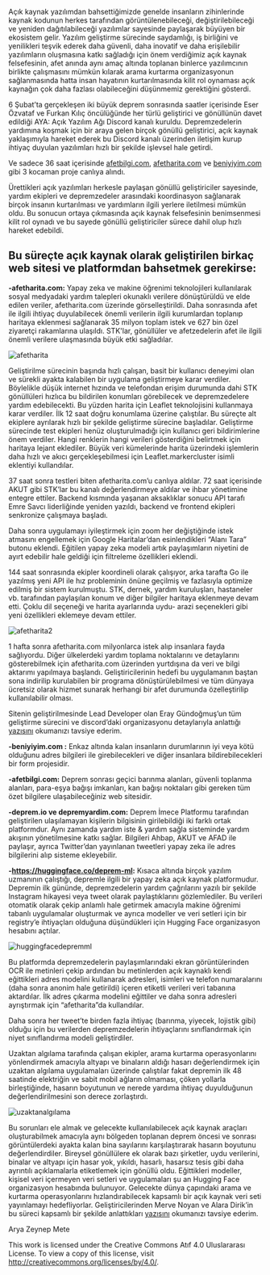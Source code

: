 Açık kaynak yazılımdan bahsettiğimizde genelde insanların zihinlerinde kaynak kodunun herkes tarafından görüntülenebileceği, değiştirilebileceği ve yeniden dağıtılabileceği yazılımlar sayesinde paylaşarak büyüyen bir ekosistem gelir. Yazılım geliştirme sürecinde saydamlığı, iş birliğini ve yenilikleri teşvik ederek daha güvenli, daha inovatif ve daha erişilebilir yazılımların oluşmasına katkı sağladığı için önem verdiğimiz açık kaynak felsefesinin, afet anında aynı amaç altında toplanan binlerce yazılımcının birlikte çalışmasını mümkün kılarak arama kurtarma organizasyonun sağlanmasında hatta insan hayatının kurtarılmasında kilit rol oynaması açık kaynağın çok daha fazlası olabileceğini düşünmemiz gerektiğini gösterdi.

6 Şubat’ta gerçekleşen iki büyük deprem sonrasında saatler içerisinde Eser Özvataf ve Furkan Kılıç öncülüğünde her türlü geliştirici ve gönüllünün davet edildiği AYA: Açık Yazılım Ağı Discord kanalı kuruldu. Depremzedelerin yardımına koşmak için bir araya gelen birçok gönüllü geliştirici, açık kaynak yaklaşımıyla hareket ederek bu Discord kanalı üzerinden iletişim kurup ihtiyaç duyulan yazılımları hızlı bir şekilde işlevsel hale getirdi.

Ve sadece 36 saat içerisinde [afetbilgi.com](https://afetbilgi.com/), [afetharita.com](https://afetharita.com/) ve [beniyiyim.com](https://beniyiyim.com/) gibi 3 kocaman proje canlıya alındı.

Ürettikleri açık yazılımları herkesle paylaşan gönüllü geliştiriciler sayesinde, yardım ekipleri ve depremzedeler arasındaki koordinasyon sağlanarak birçok insanın kurtarılması ve yardımların ilgili yerlere iletilmesi mümkün oldu. Bu sonucun ortaya çıkmasında açık kaynak felsefesinin benimsenmesi kilit rol oynadı ve bu sayede gönüllü geliştiriciler sürece dahil olup hızlı hareket edebildi. 

## Bu süreçte açık kaynak olarak geliştirilen birkaç web sitesi ve platformdan bahsetmek gerekirse:


**-afetharita.com:** Yapay zeka ve makine öğrenimi teknolojileri kullanılarak sosyal medyadaki yardım talepleri okunaklı verilere dönüştürüldü ve elde edilen veriler, afetharita.com üzerinde görselleştirildi. Daha sonrasında afet ile ilgili ihtiyaç duyulabilecek önemli verilerin ilgili kurumlardan toplanıp haritaya eklenmesi sağlanarak 35 milyon toplam istek ve 627 bin özel ziyaretçi rakamlarına ulaşıldı. STK'lar, gönüllüler ve afetzedelerin afet ile ilgili önemli verilere ulaşmasında büyük etki sağladılar.
 
 ![afetharita](https://miro.medium.com/v2/resize:fit:720/format:webp/1*20USbTHR9zXa3SvRjOC8uA.png)

Geliştirilme sürecinin başında hızlı çalışan, basit bir kullanıcı deneyimi olan ve sürekli ayakta kalabilen bir uygulama geliştirmeye karar verdiler. Böylelikle düşük internet hızında ve telefondan erişim durumunda dahi STK gönüllüleri hızlıca bu bildirilen konumları görebilecek ve depremzedelere yardım edebilecekti. Bu yüzden harita için Leaflet teknolojisini kullanmaya karar verdiler. İlk 12 saat doğru konumlama üzerine çalıştılar. Bu süreçte alt ekiplere ayrılarak hızlı bir şekilde geliştirme sürecine başladılar. Geliştirme sürecinde test ekipleri henüz oluşturulmadığı için kullanıcı geri bildirimlerine önem verdiler. Hangi renklerin hangi verileri gösterdiğini belirtmek için haritaya lejant eklediler. Büyük veri kümelerinde harita üzerindeki işlemlerin daha hızlı ve akıcı gerçekleşebilmesi için Leaflet.markercluster isimli eklentiyi kullandılar. 

37 saat sonra testleri biten afetharita.com’u canlıya aldılar. 72 saat içerisinde AKUT gibi STK’lar bu kanalı değerlendirmeye aldılar ve ihbar yönetimine entegre ettiler. Backend kısmında yaşanan aksaklıklar sonucu API tarafı Emre Savcı liderliğinde yeniden yazıldı, backend ve frontend ekipleri senkronize çalışmaya başladı. 

Daha sonra uygulamayı iyileştirmek için zoom her değiştiğinde istek atmasını engellemek için Google Haritalar’dan esinlendikleri “Alanı Tara” butonu eklendi. Eğitilen yapay zeka modeli artık paylaşımların niyetini de ayırt edebilir hale geldiği için filtreleme özellikleri eklendi.

144 saat sonrasında ekipler koordineli olarak çalışıyor, arka tarafta Go ile yazılmış yeni API ile hız probleminin önüne geçilmiş ve fazlasıyla optimize edilmiş bir sistem kurulmuştu. STK, dernek, yardım kuruluşları, hastaneler vb. tarafından paylaşılan konum ve diğer bilgiler haritaya eklenmeye devam etti. Çoklu dil seçeneği ve harita ayarlarında uydu- arazi seçenekleri gibi yeni özellikleri eklemeye devam ettiler.
 
![afetharita2](https://user-images.githubusercontent.com/119361280/229272456-2619c664-5e67-4015-b614-fa6dd281b939.png)

1 hafta sonra afetharita.com milyonlarca istek alıp insanlara fayda sağlıyordu. Diğer ülkelerdeki yardım toplama noktalarını ve detaylarını gösterebilmek için afetharita.com üzerinden yurtdışına da veri ve bilgi aktarımı yapılmaya başlandı. Geliştiricilerinin hedefi bu uygulamanın baştan sona indirilip kurulabilen bir programa dönüştürülebilmesi ve tüm dünyaya ücretsiz olarak hizmet sunarak herhangi bir afet durumunda özelleştirilip kullanılabilir olması.

Sitenin geliştirilmesinde Lead Developer olan Eray Gündoğmuş’un tüm geliştirme sürecini ve discord’daki organizasyonu detaylarıyla anlattığı [yazısını](https://gundogmuseray.medium.com/afetharita-com-binlerce-depremzedeye-nas%C4%B1l-yard%C4%B1m-etti-f3ec0cd4adbe) okumanızı tavsiye ederim.

**-beniyiyim.com :** Enkaz altında kalan insanların durumlarının iyi veya kötü olduğunu adres bilgileri ile girebilecekleri ve diğer insanlara bildirebilecekleri bir form projesidir.

**-afetbilgi.com:** Deprem sonrası geçici barınma alanları, güvenli toplanma alanları, para-eşya bağışı imkanları, kan bağışı noktaları gibi gereken tüm özet bilgilere ulaşabileceğiniz web sitesidir.

**-deprem.io ve depremyardim.com:** Deprem İmece Platformu tarafından geliştirilen ulaşılamayan kişilerin bilgisinin girilebildiği iki farklı ortak platformdur. Aynı zamanda yardım iste & yardım sağla sisteminde yardım akışının yönetilmesine katkı sağlar. Bilgileri Ahbap, AKUT ve AFAD ile paylaşır, ayrıca Twitter’dan yayınlanan tweetleri yapay zeka ile adres bilgilerini alıp sisteme ekleyebilir.

**-https://huggingface.co/deprem-ml:** Kısaca altında birçok yazılım uzmanının çalıştığı, depremle ilgili bir yapay zeka açık kaynak platformudur. Depremin ilk gününde, depremzedelerin yardım çağrılarını yazılı bir şekilde Instagram hikayesi veya tweet olarak paylaştıklarını gözlemlediler. Bu verileri otomatik olarak çekip anlamlı hale getirmek amacıyla makine öğrenimi tabanlı uygulamalar oluşturmak ve ayrıca modeller ve veri setleri için bir registry’e ihtiyaçları olduğuna düşündükleri için Hugging Face organizasyon hesabını açtılar. 

![huggingfacedepremml](https://user-images.githubusercontent.com/119361280/229272662-e36f7d7b-48fc-49d6-adfb-94f44d7abbef.png)

Bu platformda depremzedelerin paylaşımlarındaki ekran görüntülerinden OCR ile metinleri çekip ardından bu metinlerden açık kaynaklı kendi eğittikleri adres modelini kullanarak adresleri, isimleri ve telefon numaralarını (daha sonra anonim hale getirildi) içeren etiketli verileri veri tabanına aktardılar. İlk adres çıkarma modelini eğittiler ve daha sonra adresleri ayrıştırmak için “afetharita”da kullandılar.

Daha sonra her tweet’te birden fazla ihtiyaç (barınma, yiyecek, lojistik gibi) olduğu için bu verilerden depremzedelerin ihtiyaçlarını sınıflandırmak için niyet sınıflandırma modeli geliştirdiler.

Uzaktan algılama tarafında çalışan ekipler, arama kurtarma operasyonlarını yönlendirmek amacıyla altyapı ve binaların aldığı hasarı değerlendirmek için uzaktan algılama uygulamaları üzerinde çalıştılar fakat depremin ilk 48 saatinde elektriğin ve sabit mobil ağların olmaması, çöken yollarla birleştiğinde, hasarın boyutunun ve nerede yardıma ihtiyaç duyulduğunun değerlendirilmesini son derece zorlaştırdı.
 
 ![uzaktanalgılama](https://user-images.githubusercontent.com/119361280/229272721-4616541c-8238-4004-a88e-e2dce786d4d5.png)
 
Bu sorunları ele almak ve gelecekte kullanılabilecek açık kaynak araçları oluşturabilmek amacıyla aynı bölgeden toplanan deprem öncesi ve sonrası görüntülerdeki ayakta kalan bina sayılarını karşılaştırarak hasarın boyutunu değerlendirdiler. Bireysel gönüllülere ek olarak bazı şirketler, uydu verilerini, binalar ve altyapı için hasar yok, yıkıldı, hasarlı, hasarsız tesis gibi daha ayrıntılı açıklamalarla etiketlemek için gönüllü oldu. 
Eğittikleri modeller, kişisel veri içermeyen veri setleri ve uygulamaları şu an Hugging Face organizasyon hesabında bulunuyor. Gelecekte dünya çapındaki arama ve kurtarma operasyonlarını hızlandırabilecek kapsamlı bir açık kaynak veri seti yayınlamayı hedefliyorlar.
Geliştiricilerinden Merve Noyan ve Alara Dirik’in bu süreci kapsamlı bir şekilde anlattıkları [yazısını](https://merveenoyan.medium.com/a%C3%A7%C4%B1k-yaz%C4%B1l%C4%B1m-a%C4%9F%C4%B1nda-geli%C5%9Ftirdi%C4%9Fimi-makine-%C3%B6%C4%9Frenmesi-uygulamalar%C4%B1-dbbe10d7f736) okumanızı tavsiye ederim.

Arya Zeynep Mete

This work is licensed under the Creative Commons Atıf 4.0 Uluslararası License. To view a copy of this license, visit
http://creativecommons.org/licenses/by/4.0/.
